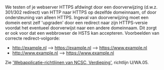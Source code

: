 We testen of je webserver HTTPS afdwingt door een doorverwijzing (d.w.z. 301/302 redirect) van HTTP naar HTTPS op dezelfde domeinnaam, of door ondersteuning van alleen HTTPS. Ingeval van doorverwijzing moet een domein eerst zelf 'upgraden' door een redirect naar zijn HTTPS-versie voordat het eventueel doorverwijst naar een andere domeinnaam. Dit zorgt er ook voor dat een webbrowser de HSTS kan accepteren. Voorbeelden van correcte redirect-volgorde:

* http://example.nl --> https://example.nl --> https://www.example.nl 
* http://www.example.nl --> https://www.example.nl

Zie ['Webapplicatie-richtlijnen van NCSC, Verdieping'](https://www.ncsc.nl/actueel/whitepapers/ict-beveiligingsrichtlijnen-voor-webapplicaties.html), richtlijn U/WA.05.
